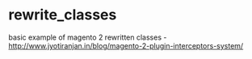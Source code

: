 # rewrite_classes
basic example of magento 2 rewritten classes - http://www.jyotiranjan.in/blog/magento-2-plugin-interceptors-system/
